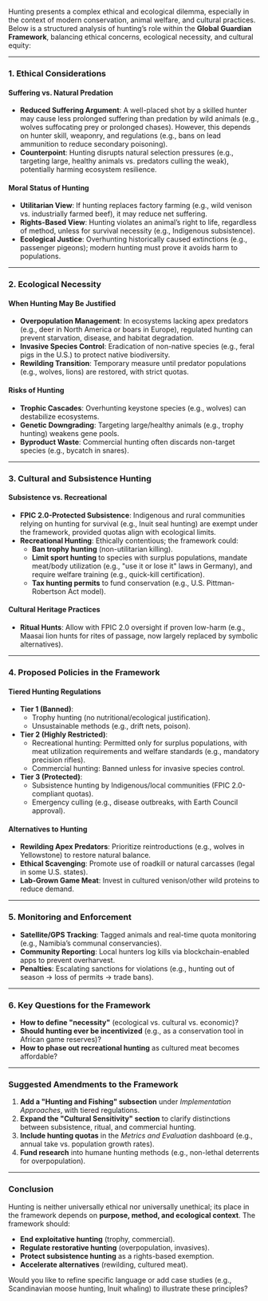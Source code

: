 Hunting presents a complex ethical and ecological dilemma, especially in the context of modern conservation, animal welfare, and cultural practices. Below is a structured analysis of hunting’s role within the **Global Guardian Framework**, balancing ethical concerns, ecological necessity, and cultural equity:

---

### **1. Ethical Considerations**
#### **Suffering vs. Natural Predation**
- **Reduced Suffering Argument**: A well-placed shot by a skilled hunter may cause less prolonged suffering than predation by wild animals (e.g., wolves suffocating prey or prolonged chases). However, this depends on hunter skill, weaponry, and regulations (e.g., bans on lead ammunition to reduce secondary poisoning).
- **Counterpoint**: Hunting disrupts natural selection pressures (e.g., targeting large, healthy animals vs. predators culling the weak), potentially harming ecosystem resilience.

#### **Moral Status of Hunting**
- **Utilitarian View**: If hunting replaces factory farming (e.g., wild venison vs. industrially farmed beef), it may reduce net suffering.
- **Rights-Based View**: Hunting violates an animal’s right to life, regardless of method, unless for survival necessity (e.g., Indigenous subsistence).
- **Ecological Justice**: Overhunting historically caused extinctions (e.g., passenger pigeons); modern hunting must prove it avoids harm to populations.

---

### **2. Ecological Necessity**
#### **When Hunting May Be Justified**
- **Overpopulation Management**: In ecosystems lacking apex predators (e.g., deer in North America or boars in Europe), regulated hunting can prevent starvation, disease, and habitat degradation.
- **Invasive Species Control**: Eradication of non-native species (e.g., feral pigs in the U.S.) to protect native biodiversity.
- **Rewilding Transition**: Temporary measure until predator populations (e.g., wolves, lions) are restored, with strict quotas.

#### **Risks of Hunting**
- **Trophic Cascades**: Overhunting keystone species (e.g., wolves) can destabilize ecosystems.
- **Genetic Downgrading**: Targeting large/healthy animals (e.g., trophy hunting) weakens gene pools.
- **Byproduct Waste**: Commercial hunting often discards non-target species (e.g., bycatch in snares).

---

### **3. Cultural and Subsistence Hunting**
#### **Subsistence vs. Recreational**
- **FPIC 2.0-Protected Subsistence**: Indigenous and rural communities relying on hunting for survival (e.g., Inuit seal hunting) are exempt under the framework, provided quotas align with ecological limits.
- **Recreational Hunting**: Ethically contentious; the framework could:
  - **Ban trophy hunting** (non-utilitarian killing).
  - **Limit sport hunting** to species with surplus populations, mandate meat/body utilization (e.g., "use it or lose it" laws in Germany), and require welfare training (e.g., quick-kill certification).
  - **Tax hunting permits** to fund conservation (e.g., U.S. Pittman-Robertson Act model).

#### **Cultural Heritage Practices**
- **Ritual Hunts**: Allow with FPIC 2.0 oversight if proven low-harm (e.g., Maasai lion hunts for rites of passage, now largely replaced by symbolic alternatives).

---

### **4. Proposed Policies in the Framework**
#### **Tiered Hunting Regulations**
- **Tier 1 (Banned)**: 
  - Trophy hunting (no nutritional/ecological justification).
  - Unsustainable methods (e.g., drift nets, poison).
- **Tier 2 (Highly Restricted)**:
  - Recreational hunting: Permitted only for surplus populations, with meat utilization requirements and welfare standards (e.g., mandatory precision rifles).
  - Commercial hunting: Banned unless for invasive species control.
- **Tier 3 (Protected)**:
  - Subsistence hunting by Indigenous/local communities (FPIC 2.0-compliant quotas).
  - Emergency culling (e.g., disease outbreaks, with Earth Council approval).

#### **Alternatives to Hunting**
- **Rewilding Apex Predators**: Prioritize reintroductions (e.g., wolves in Yellowstone) to restore natural balance.
- **Ethical Scavenging**: Promote use of roadkill or natural carcasses (legal in some U.S. states).
- **Lab-Grown Game Meat**: Invest in cultured venison/other wild proteins to reduce demand.

---

### **5. Monitoring and Enforcement**
- **Satellite/GPS Tracking**: Tagged animals and real-time quota monitoring (e.g., Namibia’s communal conservancies).
- **Community Reporting**: Local hunters log kills via blockchain-enabled apps to prevent overharvest.
- **Penalties**: Escalating sanctions for violations (e.g., hunting out of season → loss of permits → trade bans).

---

### **6. Key Questions for the Framework**
- **How to define "necessity"** (ecological vs. cultural vs. economic)?
- **Should hunting ever be incentivized** (e.g., as a conservation tool in African game reserves)?
- **How to phase out recreational hunting** as cultured meat becomes affordable?

---

### **Suggested Amendments to the Framework**
1. **Add a "Hunting and Fishing" subsection** under *Implementation Approaches*, with tiered regulations.
2. **Expand the "Cultural Sensitivity" section** to clarify distinctions between subsistence, ritual, and commercial hunting.
3. **Include hunting quotas** in the *Metrics and Evaluation* dashboard (e.g., annual take vs. population growth rates).
4. **Fund research** into humane hunting methods (e.g., non-lethal deterrents for overpopulation).

---

### **Conclusion**
Hunting is neither universally ethical nor universally unethical; its place in the framework depends on **purpose, method, and ecological context**. The framework should:
- **End exploitative hunting** (trophy, commercial).
- **Regulate restorative hunting** (overpopulation, invasives).
- **Protect subsistence hunting** as a rights-based exemption.
- **Accelerate alternatives** (rewilding, cultured meat).

Would you like to refine specific language or add case studies (e.g., Scandinavian moose hunting, Inuit whaling) to illustrate these principles?
